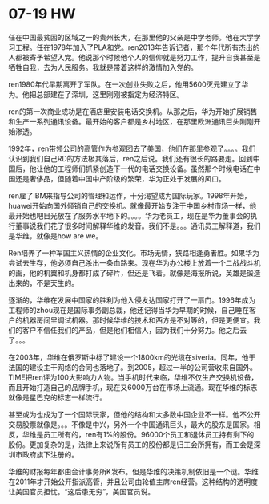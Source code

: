 # 07-19 HW

任在中国最贫困的区域之一的贵州长大，在那里他的父亲是中学老师。他在大学学习工程。任在1978年加入了PLA和党。ren2013年告诉记者，那个年代所有杰出的人都被寄予希望入党。他说那个时候他个人的信仰就是努力工作，提升自我甚至是牺牲自我，去为人民服务。我就是带着这样的激情加入党的。

ren1980年代早期离开了军队。在一次创业失败之后，他用5600灭元建立了华为。他把总部建在了深圳，这里刚刚被指定为经济特区。

ren的第一次商业成功是在酒店里安装电话交换机。从那之后，华为开始扩展销售和生产一系列通讯设备。最开始的客户都是乡村地区，在那里欧洲通讯巨头刚刚开始渗透。

1992年，ren带领公司的高管作为参观团去了美国，他们在那里参观了。。。。我们认识到我们自己RD的方法极其落后，ren之后说。我们还有很长的路要走。回到中国后，他让他的工程师们抓紧创造下一代的电话交换设备。虽然那个时候电话在中国还是奢侈品，但随着中国中产阶级的繁荣，华为正处于发展的风口。

ren雇了IBM来指导公司的管理和运作，十分渴望成为国际玩家。1998年开始，huawei开始向国外倾销自己的交换机。就像最开始专注于中国乡村市场一样，他最开始也吧目光放在了服务水平地下的。。。。华为老员工，现在是华为董事会的执行董事说我们花了很多时间解释华维的发音。我们不是。。。通讯员工解释道，我们是华维，就像是how are we。

Ren培养了一种军国主义热情的企业文化。市场无情，狭路相逢勇者胜。如果华为尝试去生存，他必须自己杀出一条血路来。现在华为办公楼上放着一个二战战斗机的画，他的机翼和机身都打成了碎片，但还是飞着。就像是海报所说，英雄是锻造出来的，不是天生的。

逐渐的，华维在发展中国家的胜利为他入侵发达国家打开了一扇门。1996年成为工程师的zhou现在是国际事务副总裁，他还记得当华为早期的时候，自己睡在客户的机器房间里调试机器。那时候华维的技术和西方是不对等的，但是更便宜。我们的客户不信任我们的产品，但是他们相信人，因为我们十分努力。他之后去了。。。

在2003年，华维在俄罗斯中标了建设一个1800km的光缆在siveria。同年，他于法国的建设主干网络的合同也落地了。到2005，超过一半的公司营收来自国外。TIME把ren评为100大影响力人物。当手机时代来临，华维不仅生产交换机设备，而且开始打造自己的品牌手机，现在又6000万台在市场上流通。现在华维的标志就像是星巴克的标志一样流行。

甚至或为也成为了一个国际玩家，但他的结构和大多数中国企业不一样。他不公开交易股票就像是。。。不像是中兴，另外一个中国通讯巨头，最大的股东是国家。相反，华维是员工所有的，ren有1%的股份。96000个员工和退休员工持有剩下的股份。更加复杂的是，法律上来说所有员工的股份都是归工会所拥有，而工会是深圳市政府旗下注册的。

华维的财报每年都由会计事务所K发布。但是华维的决策机制依旧是一个谜。华维在2011年才开始公开指派高管，并且公司由轮值主席ren经营。这种结构的透明度让美国官员担忧。“这后患无穷”，美国官员说。